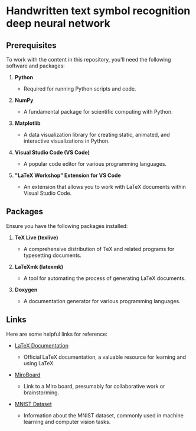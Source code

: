 # Handwritten text symbol recognition deep neural network

## Prerequisites

To work with the content in this repository, you'll need the following software and packages:

1. **Python**
   - Required for running Python scripts and code.
   
2. **NumPy**
   - A fundamental package for scientific computing with Python.

3. **Matplotlib**
   - A data visualization library for creating static, animated, and interactive visualizations in Python.

4. **Visual Studio Code (VS Code)**
   - A popular code editor for various programming languages.

5. **"LaTeX Workshop" Extension for VS Code**
   - An extension that allows you to work with LaTeX documents within Visual Studio Code.

## Packages

Ensure you have the following packages installed:

1. **TeX Live (texlive)**
   - A comprehensive distribution of TeX and related programs for typesetting documents.

2. **LaTeXmk (latexmk)**
   - A tool for automating the process of generating LaTeX documents.

3. **Doxygen**
   - A documentation generator for various programming languages.

## Links

Here are some helpful links for reference:

- [LaTeX Documentation](https://www.latex-project.org/help/documentation/clsguide.pdf)
   - Official LaTeX documentation, a valuable resource for learning and using LaTeX.

- [MiroBoard](https://miro.com/app/board/uXjVNYsrpeE=/)
   - Link to a Miro board, presumably for collaborative work or brainstorming.

- [MNIST Dataset](https://www.tensorflow.org/datasets/catalog/mnist?hl=pl)
   - Information about the MNIST dataset, commonly used in machine learning and computer vision tasks.
